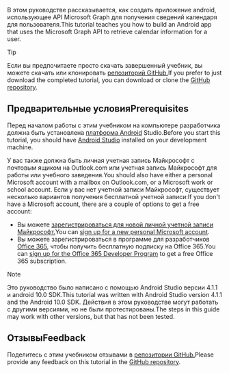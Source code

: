 <!-- markdownlint-disable MD002 MD041 -->

<span data-ttu-id="55dfb-101">В этом руководстве рассказывается, как создать приложение android, использующее API Microsoft Graph для получения сведений календаря для пользователя.</span><span class="sxs-lookup"><span data-stu-id="55dfb-101">This tutorial teaches you how to build an Android app that uses the Microsoft Graph API to retrieve calendar information for a user.</span></span>

> [!TIP]
> <span data-ttu-id="55dfb-102">Если вы предпочитаете просто скачать завершенный учебник, вы можете скачать или клонировать [репозиторий GitHub.](https://github.com/microsoftgraph/msgraph-training-android)</span><span class="sxs-lookup"><span data-stu-id="55dfb-102">If you prefer to just download the completed tutorial, you can download or clone the [GitHub repository](https://github.com/microsoftgraph/msgraph-training-android).</span></span>

## <a name="prerequisites"></a><span data-ttu-id="55dfb-103">Предварительные условия</span><span class="sxs-lookup"><span data-stu-id="55dfb-103">Prerequisites</span></span>

<span data-ttu-id="55dfb-104">Перед началом работы с этим учебником на компьютере разработчика должна быть установлена [платформа Android](https://developer.android.com/studio/) Studio.</span><span class="sxs-lookup"><span data-stu-id="55dfb-104">Before you start this tutorial, you should have [Android Studio](https://developer.android.com/studio/) installed on your development machine.</span></span>

<span data-ttu-id="55dfb-105">У вас также должна быть личная учетная запись Майкрософт с почтовым ящиком на Outlook.com или учетная запись Майкрософт для работы или учебного заведения.</span><span class="sxs-lookup"><span data-stu-id="55dfb-105">You should also have either a personal Microsoft account with a mailbox on Outlook.com, or a Microsoft work or school account.</span></span> <span data-ttu-id="55dfb-106">Если у вас нет учетной записи Майкрософт, существует несколько вариантов получения бесплатной учетной записи:</span><span class="sxs-lookup"><span data-stu-id="55dfb-106">If you don't have a Microsoft account, there are a couple of options to get a free account:</span></span>

- <span data-ttu-id="55dfb-107">Вы можете [зарегистрироваться для новой личной учетной записи Майкрософт.](https://signup.live.com/signup?wa=wsignin1.0&rpsnv=12&ct=1454618383&rver=6.4.6456.0&wp=MBI_SSL_SHARED&wreply=https://mail.live.com/default.aspx&id=64855&cbcxt=mai&bk=1454618383&uiflavor=web&uaid=b213a65b4fdc484382b6622b3ecaa547&mkt=E-US&lc=1033&lic=1)</span><span class="sxs-lookup"><span data-stu-id="55dfb-107">You can [sign up for a new personal Microsoft account](https://signup.live.com/signup?wa=wsignin1.0&rpsnv=12&ct=1454618383&rver=6.4.6456.0&wp=MBI_SSL_SHARED&wreply=https://mail.live.com/default.aspx&id=64855&cbcxt=mai&bk=1454618383&uiflavor=web&uaid=b213a65b4fdc484382b6622b3ecaa547&mkt=E-US&lc=1033&lic=1).</span></span>
- <span data-ttu-id="55dfb-108">Вы можете зарегистрироваться в программе для разработчиков [Office 365,](https://developer.microsoft.com/office/dev-program) чтобы получить бесплатную подписку на Office 365.</span><span class="sxs-lookup"><span data-stu-id="55dfb-108">You can [sign up for the Office 365 Developer Program](https://developer.microsoft.com/office/dev-program) to get a free Office 365 subscription.</span></span>

> [!NOTE]
> <span data-ttu-id="55dfb-109">Это руководство было написано с помощью Android Studio версии 4.1.1 и android 10.0 SDK.</span><span class="sxs-lookup"><span data-stu-id="55dfb-109">This tutorial was written with Android Studio version 4.1.1 and the Android 10.0 SDK.</span></span> <span data-ttu-id="55dfb-110">Действия в этом руководстве могут работать с другими версиями, но не были протестированы.</span><span class="sxs-lookup"><span data-stu-id="55dfb-110">The steps in this guide may work with other versions, but that has not been tested.</span></span>

## <a name="feedback"></a><span data-ttu-id="55dfb-111">Отзывы</span><span class="sxs-lookup"><span data-stu-id="55dfb-111">Feedback</span></span>

<span data-ttu-id="55dfb-112">Поделитесь с этим учебником отзывами в [репозитории GitHub.](https://github.com/microsoftgraph/msgraph-training-android)</span><span class="sxs-lookup"><span data-stu-id="55dfb-112">Please provide any feedback on this tutorial in the [GitHub repository](https://github.com/microsoftgraph/msgraph-training-android).</span></span>
